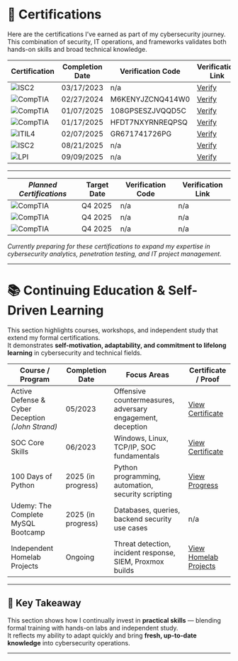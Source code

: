 

# **📜 Certifications**

Here are the certifications I’ve earned as part of my cybersecurity journey.  
This combination of security, IT operations, and frameworks validates both hands-on skills and broad technical knowledge.

| Certification                     | Completion Date  | Verification Code | Verification Link                                                                 |
| --------------------------------- | ---------------- | ----------------- | ---------------------------------------------------------------- |
| ![ISC2](https://img.shields.io/badge/(ISC)%C2%B2-Certified%20in%20Cybersecurity-blue)     | 03/17/2023 | n/a | [Verify](https://www.coursera.org/account/accomplishments/specialization/7PXNLJBZX593) |
| ![CompTIA](https://img.shields.io/badge/CompTIA-A%2B-red)                                 | 02/27/2024 | M6KENYJZCNQ414W0 | [Verify](http://verify.CompTIA.org) |
| ![CompTIA](https://img.shields.io/badge/CompTIA-Network%2B-orange)                       | 01/07/2025 | 108GPSESZJVQQD5C | [Verify](http://verify.CompTIA.org) |
| ![CompTIA](https://img.shields.io/badge/CompTIA-Security%2B-yellow)                      | 01/17/2025 | HFDT7NXYRNREQPSQ | [Verify](http://verify.CompTIA.org) |
| ![ITIL4](https://img.shields.io/badge/ITIL4-Foundation-success)                          | 02/07/2025 | GR671741726PG | [Verify](https://www.peoplecert.org/for-corporations/certificate-verification-service)  |
| ![ISC2](https://img.shields.io/badge/(ISC)%C2%B2-SSCP%20Associate-blue) | 08/21/2025 | n/a | [Verify](https://www.credly.com/badges/839bb1ce-ee46-44d9-955b-fb3ca9957b54/public_url) |
| ![LPI](https://img.shields.io/badge/LPI-Linux%20Essentials-green) | 09/09/2025 | n/a | [Verify](https://cs.lpi.org/caf/Xamman/certification/verify/LPI000667371/5pux8tjcj7) |

---

| **_Planned Certifications_**      | Target Date      | Verification Code | Verification Link                                                                 |
| --------------------------------- | ---------------- | ----------------- | ---------------------------------------------------------------- |
| ![CompTIA](https://img.shields.io/badge/CompTIA-CySA%2B-lightgrey?logo=clockify) | Q4 2025 | n/a | n/a |
| ![CompTIA](https://img.shields.io/badge/CompTIA-Project%2B-lightgrey?logo=clockify) | Q4 2025 | n/a | n/a |
| ![CompTIA](https://img.shields.io/badge/CompTIA-PenTest%2B-lightgrey?logo=clockify) | Q4 2025 | n/a | n/a |

*Currently preparing for these certifications to expand my expertise in cybersecurity analytics, penetration testing, and IT project management.*  


---

# 📚 Continuing Education & Self-Driven Learning

This section highlights courses, workshops, and independent study that extend my formal certifications.  
It demonstrates **self-motivation, adaptability, and commitment to lifelong learning** in cybersecurity and technical fields.  

| Course / Program                               | Completion Date  | Focus Areas                                                    | Certificate / Proof |
| ---------------------------------------------- | ---------------- | -------------------------------------------------------------- | ------------------- |
| Active Defense & Cyber Deception *(John Strand)* | 05/2023          | Offensive countermeasures, adversary engagement, deception      | [View Certificate](https://raw.githubusercontent.com/Pharns/Pharns/main/certificates/certificate-of-completion-for-the-definitive-grc-analyst-master-class.pdf) |
| SOC Core Skills                                | 06/2023          | Windows, Linux, TCP/IP, SOC fundamentals                       | [View Certificate](https://raw.githubusercontent.com/Pharns/Pharns/main/certificates/SOC-Core-Skills.pdf) |
| 100 Days of Python                             | 2025 (in progress) | Python programming, automation, security scripting              | [View Progress](docs/python/100-days/index.md) |
| Udemy: The Complete MySQL Bootcamp             | 2025 (in progress) | Databases, queries, backend security use cases                  | n/a |
| Independent Homelab Projects                   | Ongoing           | Threat detection, incident response, SIEM, Proxmox builds       | [View Homelab Projects](docs/cybersecurity/index.md) |

---

## 📌 Key Takeaway
This section shows how I continually invest in **practical skills** — blending formal training with hands-on labs and independent study.  
It reflects my ability to adapt quickly and bring **fresh, up-to-date knowledge** into cybersecurity operations.

---
<!-- Structured Data for Certifications -->
<script type="application/ld+json">
{
  "@context": "https://schema.org",
  "@type": "Person",
  "name": "Pharns",
  "url": "https://portfolio.pharns.com",
  "hasCredential": [
    {
      "@type": "EducationalOccupationalCredential",
      "credentialCategory": "Certification",
      "name": "CompTIA Security+",
      "recognizedBy": {
        "@type": "Organization",
        "name": "CompTIA"
      }
    },
    {
      "@type": "EducationalOccupationalCredential",
      "credentialCategory": "Certification",
      "name": "CompTIA Network+",
      "recognizedBy": {
        "@type": "Organization",
        "name": "CompTIA"
      }
    },
    {
      "@type": "EducationalOccupationalCredential",
      "credentialCategory": "Certification",
      "name": "CompTIA A+",
      "recognizedBy": {
        "@type": "Organization",
        "name": "CompTIA"
      }
    },
    {
      "@type": "EducationalOccupationalCredential",
      "credentialCategory": "Certification",
      "name": "ITIL4 Foundation",
      "recognizedBy": {
        "@type": "Organization",
        "name": "AXELOS"
      }
    },
    {
      "@type": "EducationalOccupationalCredential",
      "credentialCategory": "Certification",
      "name": "ISC² Certified in Cybersecurity (CC)",
      "recognizedBy": {
        "@type": "Organization",
        "name": "ISC²"
      }
    },
    {
      "@type": "EducationalOccupationalCredential",
      "credentialCategory": "Certification",
      "name": "(ISC)² SSCP (Associate)",
      "recognizedBy": {
        "@type": "Organization",
        "name": "ISC²"
      }
    },
    {
      "@type": "EducationalOccupationalCredential",
      "credentialCategory": "Certification",
      "name": "LPI Linux Essentials",
      "recognizedBy": {
        "@type": "Organization",
        "name": "Linux Professional Institute"
      }
    }
  ]
}
</script>
